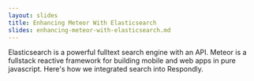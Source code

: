 ```yaml
---
layout: slides
title: Enhancing Meteor With Elasticsearch
slides: enhancing-meteor-with-elasticsearch.md
---
```


Elasticsearch is a powerful fulltext search engine with an API. Meteor is a fullstack reactive framework for building mobile and web apps in pure javascript. Here's how we integrated search into Respondly.
